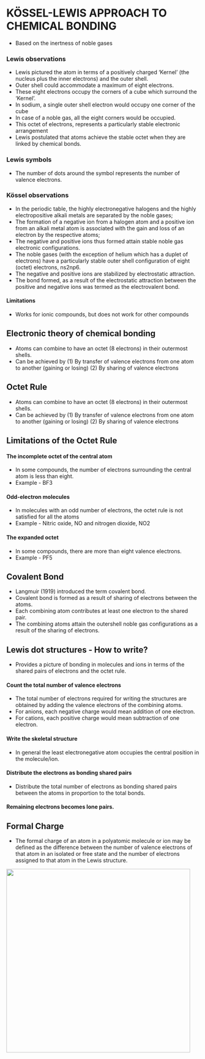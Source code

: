 # KÖSSEL-LEWIS APPROACH TO CHEMICAL BONDING
* Based on the inertness of noble gases

### Lewis observations
* Lewis pictured the atom in terms of a positively charged ‘Kernel’ (the nucleus plus the inner electrons) and the outer shell.
* Outer shell could  accommodate a maximum of eight electrons. 
* These eight electrons occupy the corners of a cube which surround the ‘Kernel’. 
* In sodium, a single outer shell electron would occupy one corner of the cube
* In case of a noble gas, all the eight corners would be occupied. 
* This octet of electrons, represents a particularly stable electronic arrangement 
* Lewis postulated that atoms achieve the stable octet when they are linked by chemical bonds.
### Lewis symbols
* The number of dots around the symbol represents the number of valence electrons. 
### Kössel observations
* In the periodic table, the highly electronegative halogens and the highly electropositive alkali metals are separated by the noble gases;
* The formation of a negative ion from a halogen atom and a positive ion from an alkali metal atom is associated with the gain and loss of an electron by the respective atoms;
* The negative and positive ions thus formed attain stable noble gas electronic configurations. 
* The noble gases (with the exception of helium which has a duplet of electrons) have a particularly stable outer shell configuration of eight (octet) electrons, ns2np6.
* The negative and positive ions are stabilized by electrostatic attraction.
* The bond formed, as a result of the electrostatic attraction between the positive and negative ions was termed as the electrovalent bond. 
#### Limitations
* Works for ionic compounds, but does not work for other compounds

## Electronic theory of chemical bonding
* Atoms can combine to have an octet (8 electrons) in their outermost shells. 
* Can be achieved by (1) By transfer of valence electrons from one atom to another (gaining or losing) (2) By sharing of valence electrons
## Octet Rule
* Atoms can combine to have an octet (8 electrons) in their outermost shells. 
* Can be achieved by (1) By transfer of valence electrons from one atom to another (gaining or losing) (2) By sharing of valence electrons
## Limitations of the Octet Rule
#### The incomplete octet of the central atom 
* In some compounds, the number of electrons surrounding the central atom is less than eight.
* Example - BF3
#### Odd-electron molecules 
* In molecules with an odd number of electrons, the octet rule is not satisfied for all the atoms
* Example - Nitric oxide, NO and nitrogen dioxide, NO2
#### The expanded octet 
* In some compounds, there are more than eight valence electrons.
* Example - PF5

## Covalent Bond
* Langmuir (1919) introduced the term covalent bond.
* Covalent bond is formed as a result of sharing of electrons between the atoms.
* Each combining atom contributes at least one electron to the shared pair.
* The combining atoms attain the outershell noble gas configurations as a result of the sharing of electrons.
## Lewis dot structures - How to write?
* Provides a picture of bonding in molecules and ions in terms of the shared pairs of electrons and the octet rule.
#### Count the total number of valence electrons
* The total number of electrons required for writing the structures are obtained by adding the valence electrons of the combining atoms. 
* For anions, each negative charge would mean addition of one electron. 
* For cations, each positive charge would mean subtraction of one electron.
#### Write the skeletal structure
* In general the least electronegative atom occupies the central position in the molecule/ion. 
#### Distribute the electrons as bonding shared pairs
* Distribute the total number of electrons as bonding shared pairs between the atoms in proportion to the total bonds.
#### Remaining electrons becomes lone pairs.

## Formal Charge
* The formal charge of an atom in a polyatomic molecule or ion may be defined as the difference between the number of valence electrons of that atom in an isolated or free
state and the number of electrons assigned to that atom in the Lewis structure.

<img width=480 src="https://user-images.githubusercontent.com/20998959/153712163-84603588-f90b-488c-ab01-5674700fb3b7.png">
